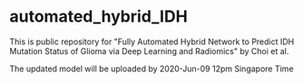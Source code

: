 # automated_hybrid_IDH
This is public repository for "Fully Automated Hybrid Network to Predict IDH Mutation Status of Glioma via Deep Learning and Radiomics" by Choi et al.
 
 The updated model will be uploaded by 2020-Jun-09 12pm Singapore Time 
